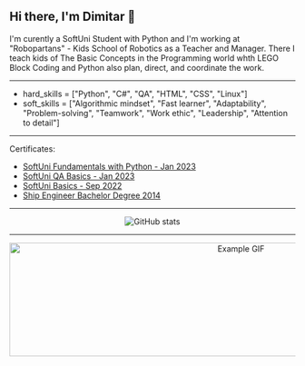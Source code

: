## Hi there, I'm Dimitar 👋 
I'm curently a SoftUni Student with Python and I'm working at "Robopartans" - Kids School of Robotics as a Teacher and Manager. There I teach kids of The Basic Concepts in the Programming world whth LEGO Block Coding and Python also plan, direct, and coordinate the work.

--- 
- hard_skills = ["Python", "C#", "QA", "HTML", "CSS", "Linux"]
- soft_skills = ["Algorithmic mindset", "Fast learner", "Adaptability", "Problem-solving", "Teamwork", "Work ethic", "Leadership", "Attention to detail"]
---
Certificates:
- [SoftUni Fundamentals with Python - Jan 2023](https://softuni.bg/certificates/details/167209/1ba07492)
- [SoftUni QA Basics - Jan 2023](https://softuni.bg/certificates/details/154598/7dc914b6)
- [SoftUni Basics - Sep 2022](https://softuni.bg/certificates/details/146391/dc338052)
- [Ship Engineer Bachelor Degree 2014](http://www.naval-acad.bg/)
---
<p align="center">
  <img src="https://github-readme-stats.vercel.app/api?username=DimitarTamahkyarov&show_icons=true&theme=highcontrast" alt="GitHub stats" />
</p>

---
<p align="center"><img src="https://media.giphy.com/media/AOSwwqVjNZlDO/giphy.gif" alt="Example GIF" width="800" height="200"></p>

